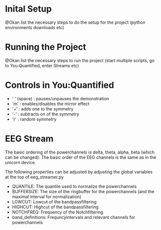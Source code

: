 # Inital Setup
@Okan list the necessary steps to do the setup for the project (python environments downloads etc)

# Running the Project
@Okan list the necessary steps to run the project (start multiple scripts, go to You:Quantified, enter Streams etc)

# Controls in You:Quantified
* ' ' (space) : pauses/unpauses the demonstration
* 'm' : enables/disables the mirror effect
* '+' : adds one to the symmetry
* '-' : subtracts on of the symmetry
* 'r' : random symmetry

# EEG Stream
The basic ordering of the powerchannels is delta, theta, alpha, beta (which can be changed). The basic order of the EEG channels is the same as in the unicorn device.

The following properties can be adjusted by adjusting the global variables at the top of eeg_streamer.py
* QUANTILE: The quantile used to normalize the powerchannels
* BUFFERSIZE: The size of the ringbuffer for the powerchannels (and the maximal interval for normalization)
* LOWCUT: Lowcut of the bandpassfiltering
* HIGHCUT: Highcut of the bandpassfiltering
* NOTCHFREQ: Frequency of the Notchfiltering
* band_definitions: Frequncyintervals and relevant channels for powerchannels
